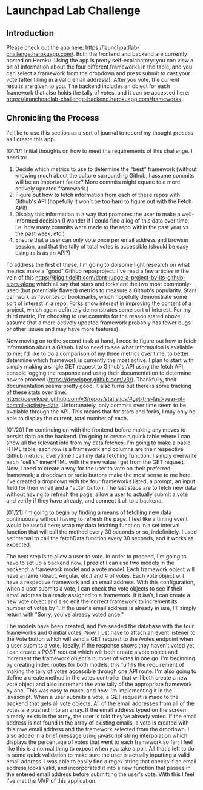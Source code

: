 # Launchpad Lab Challenge

## Introduction

Please check out the app here: https://launchpadlab-challenge.herokuapp.com/. Both the frontend and backend are currently hosted on Heroku. Using the app is pretty self-explanatory: you can view a bit of information about the four different frameworks in the table, and you can select a framework from the dropdown and press submit to cast your vote (after filling in a valid email address!). After you vote, the current results are given to you. The backend includes an object for each framework that also holds the tally of votes, and it can be accessed here: https://launchpadlab-challenge-backend.herokuapp.com/frameworks.

## Chronicling the Process
I'd like to use this section as a sort of journal to record my thought process as I create this app.

[01/17]
Initial thoughts on how to meet the requirements of this challenge. I need to:
1. Decide which metrics to use to determine the "best" framework (without knowing much about the culture surrounding Github, I assume commits will be an important factor? More commits might equate to a more actively updated framework.)
2. Figure out how to fetch information from each of these repos with Github's API (hopefully it won't be too hard to figure out with the Fetch API!)
3. Display this information in a way that promotes the user to make a well-informed decision (I wonder if I could find a log of this data over time, i.e. how many commits were made to the repo within the past year vs the past week, etc.)
4. Ensure that a user can only vote once per email address and browser session, and that the tally of total votes is accessible (should be easy using rails as an API?)

To address the first of these, I'm going to do some light research on what metrics make a "good" Github repo/project. I've read a few articles in the vein of this https://blog.tidelift.com/dont-judge-a-project-by-its-github-stars-alone which all say that stars and forks are the two most commonly-used (but potentially flawed) metrics to measure a Github's popularity. Stars can work as favorites or bookmarks, which hopefully demonstrate some sort of interest in a repo. Forks show interest in improving the content of a project, which again definitely demonstrates some sort of interest. For my third metric, I'm choosing to use commits for the reason stated above; I assume that a more actively updated framework probably has fewer bugs or other issues and may have more features). 

Now moving on to the second task at hand, I need to figure out how to fetch information about a Github. I also need to see what information is avaliable to me; I'd like to do a comparison of my three metrics over time, to better determine which framework is currently the most active. I plan to start with simply making a single GET request to Github's API using the fetch API, console logging the response and using their documentation to determine how to proceed (https://developer.github.com/v3/). Thankfully, their documentation seems pretty good. It also turns out there is some tracking of these stats over time: https://developer.github.com/v3/repos/statistics/#get-the-last-year-of-commit-activity-data. Unfortunately, only commits over time seem to be avaliable through the API. This means that for stars and forks, I may only be able to display the current, total number of each.

[01/20]
I'm continuing on with the frontend before making any moves to persist data on the backend. I'm going to create a quick table where I can show all the relevant info from my data fetches. I'm going to make a basic HTML table, each row is a framework and columns are their respective Github metrics. Everytime I call my data fetching function, I simply overwrite each "cell's" innerHTML with the new value I get from the GET request. Now, I need to create a way for the user to vote on their preferred framework; a dropdown or radio buttons make the most sense to me here. I've created a dropdown with the four frameworks listed, a prompt, an input field for their email and a "vote" button. The last steps are to fetch new data without having to refresh the page, allow a user to actually submit a vote and verify if they have already, and connect it all to a backend.

[01/21]
I'm going to begin by finding a means of fetching new data continuously without having to refresh the page. I feel like a timing event would be useful here; wrap my data fetching function in a set interval function that will call the method every 30 seconds or so, indefinitely. I used setInterval to call the fetchData function every 30 seconds, and it works as expected. 

The next step is to allow a user to vote. In order to proceed, I'm going to have to set up a backend now. I predict I can use two models in the backend: a framework model and a vote model. Each framework object will have a name (React, Angular, etc.) and # of votes. Each vote object will have a respective framework and an email address. With this configuration, when a user submits a vote, I can check the vote objects to see if their email address is already assigned to a framework. If it isn't, I can create a new vote object and also edit the correct framework to increment its number of votes by 1. If the user's email address is already in use, I'll simply return with "Sorry, you've already voted once." 

The models have been created, and I've seeded the database with the four frameworks and 0 initial votes. Now I just have to attach an event listener to the Vote button which will send a GET request to the /votes endpoint when a user submits a vote. Ideally, if the response shows they haven't voted yet, I can create a POST request which will both create a vote object and increment the framework object's number of votes in one go. I'm beginning by creating index routes for both models: this fulfills the requirement of making the tally of votes accessible through one API route. I'm also going to define a create method in the votes controller that will both create a new vote object and also increment the vote tally of the appropriate framework by one. This was easy to make, and now I'm implementing it in the javascript. When a user submits a vote, a GET request is made to the backend that gets all vote objects. All of the email addresses from all of the votes are pushed into an array. If the email address typed on the screen already exists in the array, the user is told they've already voted. If the email address is not found in the array of existing emails, a vote is created with this nwe email address and the framework selected from the dropdown. I also added in a brief message using javascript string interpolation which displays the percentage of votes that went to each framework so far; I feel like this is a normal thing to expect when you take a poll. All that's left to do is some quick validation to make sure the user is actually inputting a valid email address. I was able to easily find a regex string that checks if an email address looks valid, and incorporated it into a new function that passes in the entered email address before submitting the user's vote. With this I feel I've met the MVP of this application.